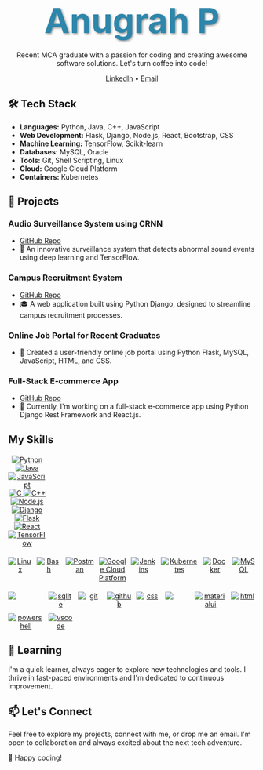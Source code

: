 

<h1 align="center">
  <span style="font-size: 2.5em; font-weight: bold; color: #2E86AB; text-shadow: 2px 2px 4px rgba(0, 0, 0, 0.4);"> Anugrah P</span>
</h1>
<p align="center">Recent MCA graduate with a passion for coding and creating awesome software solutions. Let's turn coffee into code!</p>

<p align="center">
  <a href="https://www.linkedin.com/in/anugrahprathap/">LinkedIn</a> •
  <a href="mailto:anugrahprathap@gmail.com">Email</a>
</p>



## 🛠️ Tech Stack

- **Languages:** Python, Java, C++, JavaScript
- **Web Development:** Flask, Django, Node.js, React, Bootstrap, CSS
- **Machine Learning:** TensorFlow, Scikit-learn
- **Databases:** MySQL, Oracle
- **Tools:** Git, Shell Scripting, Linux
- **Cloud:** Google Cloud Platform
- **Containers:** Kubernetes

## 💼 Projects

### Audio Surveillance System using CRNN
- [GitHub Repo](https://github.com/anugrahprathap/Audio-Surveillance)
- 🎵 An innovative surveillance system that detects abnormal sound events using deep learning and TensorFlow.

### Campus Recruitment System
- [GitHub Repo](https://github.com/anugrahprathap/campus-recruitment-app)
- 🎓 A web application built using Python Django, designed to streamline campus recruitment processes.

### Online Job Portal for Recent Graduates
- 🎉 Created a user-friendly online job portal using Python Flask, MySQL, JavaScript, HTML, and CSS.

### Full-Stack E-commerce App
- [GitHub Repo](https://github.com/anugrahprathap/DjangoReactEcommerce)
- 🛒 Currently, I'm working on a full-stack e-commerce app using Python Django Rest Framework and React.js.

## My Skills
<p align="center">
  <a href="https://skillicons.dev/icons?i=python,java,js,c,cpp,nodejs,django,flask,react,tensorflow,linux,bash,postman,gcp,jenkins,kubernetes,docker,mysql,sqlite,git,github,css,bootstrap,materialui,html,powershell&perline=13">
    <div align="center" style="display: grid; grid-template-columns: repeat(10, 1fr); gap: 10px; margin-top: 20px;">
  <img src="https://skillicons.dev/icons?i=python" alt="Python" />
  <img src="https://skillicons.dev/icons?i=java" alt="Java" />
  <img src="https://skillicons.dev/icons?i=js" alt="JavaScript" />
  <img src="https://skillicons.dev/icons?i=c" alt="C" />
  <img src="https://skillicons.dev/icons?i=cpp" alt="C++" />
  <img src="https://skillicons.dev/icons?i=nodejs" alt="Node.js" />
  <img src="https://skillicons.dev/icons?i=django" alt="Django" />
  <img src="https://skillicons.dev/icons?i=flask" alt="Flask" />
  <img src="https://skillicons.dev/icons?i=react" alt="React" />
  <img src="https://skillicons.dev/icons?i=tensorflow" alt="TensorFlow" />
</div>

<!-- Icon Grid Container - Line 2 -->
<div align="center" style="display: grid; grid-template-columns: repeat(8, 1fr); gap: 10px; margin-top: 20px;">
  <img src="https://skillicons.dev/icons?i=linux" alt="Linux" />
  <img src="https://skillicons.dev/icons?i=bash" alt="Bash" />
  <img src="https://skillicons.dev/icons?i=postman" alt="Postman" />
  <img src="https://skillicons.dev/icons?i=gcp" alt="Google Cloud Platform" />
  <img src="https://skillicons.dev/icons?i=jenkins" alt="Jenkins" />
  <img src="https://skillicons.dev/icons?i=kubernetes" alt="Kubernetes" />
  <img src="https://skillicons.dev/icons?i=docker" alt="Docker" />
  <img src="https://skillicons.dev/icons?i=mysql" alt="MySQL" />
</div>
<div align="center" style="display: grid; grid-template-columns: repeat(8, 1fr); gap: 10px; margin-top: 20px;">
  <img src="https://skillicons.dev/icons?i=express">
  <img src="https://skillicons.dev/icons?i=sqlite" alt="sqlite" />
  <img src="https://skillicons.dev/icons?i=git" alt="git" />
  <img src="https://skillicons.dev/icons?i=github" alt="github" />
  <img src="https://skillicons.dev/icons?i=css" alt="css" />
  <img src="https://skillicons.dev/icons?i=bootstrap">
  <img src="https://skillicons.dev/icons?i=materialui" alt="materialui" />
  <img src="https://skillicons.dev/icons?i=html" alt="html" />
  <img src="https://skillicons.dev/icons?i=powershell" alt="powershell" />
  <img src="https://skillicons.dev/icons?i=vscode" alt="vscode" />
</div>

  </a>
</p>



## 🌱 Learning

I'm a quick learner, always eager to explore new technologies and tools. I thrive in fast-paced environments and I'm dedicated to continuous improvement.

## 📫 Let's Connect

Feel free to explore my projects, connect with me, or drop me an email. I'm open to collaboration and always excited about the next tech adventure.

🚀 Happy coding!
